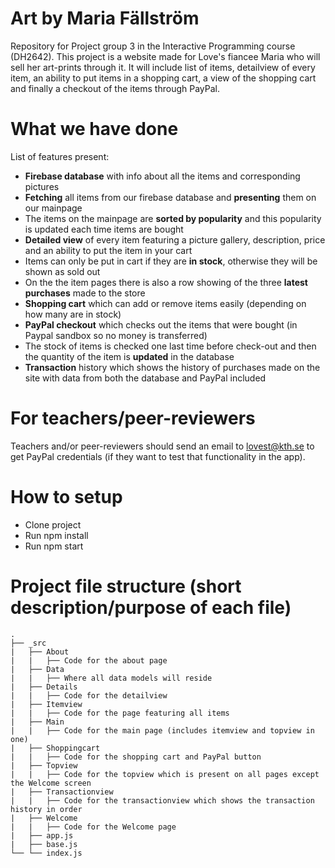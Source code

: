 # Art by Maria Fällström
Repository for Project group 3 in the Interactive Programming course (DH2642). This project is a website made for Love's fiancee Maria who will sell her art-prints through it. It will include list of items, detailview of every item, an ability to put items in a shopping cart, a view of the shopping cart and finally a checkout of the items through PayPal.

# What we have done
List of features present:
* **Firebase database** with info about all the items and corresponding pictures
* **Fetching** all items from our firebase database and **presenting** them on our mainpage
* The items on the mainpage are **sorted by popularity** and this popularity is updated each time items are bought
* **Detailed view** of every item featuring a picture gallery, description, price and an ability to put the item in your cart
* Items can only be put in cart if they are **in stock**, otherwise they will be shown as sold out
* On the the item pages there is also a row showing of the three **latest purchases** made to the store
* **Shopping cart** which can add or remove items easily (depending on how many are in stock)
* **PayPal checkout** which checks out the items that were bought (in Paypal sandbox so no money is transferred)
* The stock of items is checked one last time before check-out and then the quantity of the item is **updated** in the database
* **Transaction** history which shows the history of purchases made on the site with data from both the database and PayPal included

# For teachers/peer-reviewers
Teachers and/or peer-reviewers should send an email to lovest@kth.se to get PayPal credentials (if they want to test that functionality in the app).

# How to setup
* Clone project
* Run npm install
* Run npm start

# Project file structure (short description/purpose of each file)
    .
    ├── _src
    |   ├── About
    |   |   ├── Code for the about page
    |   ├── Data
    |   |   ├── Where all data models will reside
    |   ├── Details
    |   |   ├── Code for the detailview
    |   ├── Itemview
    |   |   ├── Code for the page featuring all items
    |   ├── Main
    |   |   ├── Code for the main page (includes itemview and topview in one)
    |   ├── Shoppingcart
    |   |   ├── Code for the shopping cart and PayPal button
    |   ├── Topview
    |   |   ├── Code for the topview which is present on all pages except the Welcome screen
    |   ├── Transactionview
    |   |   ├── Code for the transactionview which shows the transaction history in order
    |   ├── Welcome
    |   |   ├── Code for the Welcome page
    |   ├── app.js
    |   ├── base.js
    └── └── index.js
